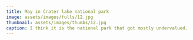 ```yaml
---
title: May in Crater lake national park
image: assets/images/fulls/12.jpg
thumbnail: assets/images/thumbs/12.jpg
caption: I think it is the national park that got mostly undervalued. 
---
```

